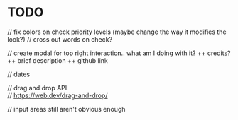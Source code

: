 # TODO

// fix colors on check priority levels (maybe change the way it modifies the look?)
// cross out words on check?

// create modal for top right interaction.. what am I doing with it?
    ++ credits?
    ++ brief description
    ++ github link

// dates            

// drag and drop API            
// https://web.dev/drag-and-drop/       

// input areas still aren't obvious enough               

